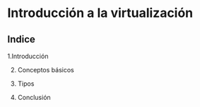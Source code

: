 # Introducción a la virtualización
## Indice

1.Introducción

2. Conceptos básicos
   
3. Tipos
  
4. Conclusión
